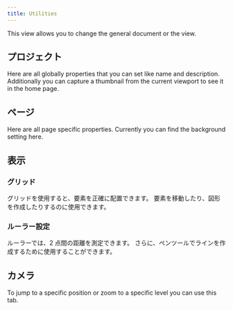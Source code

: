 ```yaml
---
title: Utilities
---
```


This view allows you to change the general document or the view.

## プロジェクト

Here are all globally properties that you can set like name and description.
Additionally you can capture a thumbnail from the current viewport to see it in the home page.

## ページ

Here are all page specific properties. Currently you can find the background setting here.

## 表示

### グリッド

グリッドを使用すると、要素を正確に配置できます。 要素を移動したり、図形を作成したりするのに使用できます。

### ルーラー設定

ルーラーでは、2 点間の距離を測定できます。 さらに、ペンツールでラインを作成するために使用することができます。

## カメラ

To jump to a specific position or zoom to a specific level you can use this tab.
